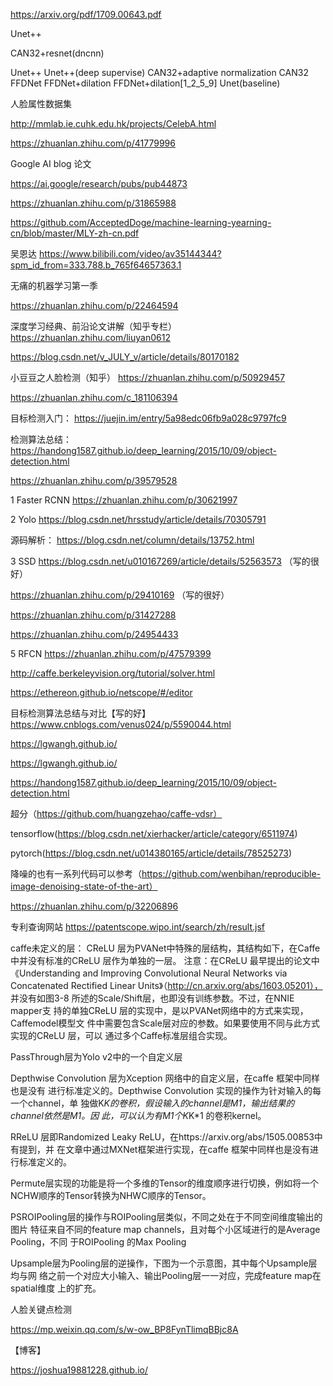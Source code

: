 https://arxiv.org/pdf/1709.00643.pdf

 Unet++
 
 CAN32+resnet(dncnn)
 
 Unet++
Unet++(deep supervise)
CAN32+adaptive normalization
CAN32
FFDNet
FFDNet+dilation
FFDNet+dilation[1_2_5_9]
Unet(baseline)


人脸属性数据集

http://mmlab.ie.cuhk.edu.hk/projects/CelebA.html

https://zhuanlan.zhihu.com/p/41779996

Google AI blog 论文

https://ai.google/research/pubs/pub44873

https://zhuanlan.zhihu.com/p/31865988

https://github.com/AcceptedDoge/machine-learning-yearning-cn/blob/master/MLY-zh-cn.pdf

吴恩达 
https://www.bilibili.com/video/av35144344?spm_id_from=333.788.b_765f64657363.1

无痛的机器学习第一季

https://zhuanlan.zhihu.com/p/22464594


深度学习经典、前沿论文讲解（知乎专栏）
https://zhuanlan.zhihu.com/liuyan0612

https://blog.csdn.net/v_JULY_v/article/details/80170182

小豆豆之人脸检测（知乎）
https://zhuanlan.zhihu.com/p/50929457

https://zhuanlan.zhihu.com/c_181106394


目标检测入门：
https://juejin.im/entry/5a98edc06fb9a028c9797fc9

检测算法总结：
https://handong1587.github.io/deep_learning/2015/10/09/object-detection.html

https://zhuanlan.zhihu.com/p/39579528

 1	Faster RCNN
https://zhuanlan.zhihu.com/p/30621997


2	Yolo
https://blog.csdn.net/hrsstudy/article/details/70305791

源码解析：
https://blog.csdn.net/column/details/13752.html


3	SSD
https://blog.csdn.net/u010167269/article/details/52563573   （写的很好）

https://zhuanlan.zhihu.com/p/29410169 （写的很好）

https://zhuanlan.zhihu.com/p/31427288

https://zhuanlan.zhihu.com/p/24954433

5	RFCN
https://zhuanlan.zhihu.com/p/47579399


http://caffe.berkeleyvision.org/tutorial/solver.html

https://ethereon.github.io/netscope/#/editor


目标检测算法总结与对比【写的好】
https://www.cnblogs.com/venus024/p/5590044.html


https://lgwangh.github.io/


https://lgwangh.github.io/


https://handong1587.github.io/deep_learning/2015/10/09/object-detection.html

超分（https://github.com/huangzehao/caffe-vdsr）

tensorflow(https://blog.csdn.net/xierhacker/article/category/6511974)

pytorch(https://blog.csdn.net/u014380165/article/details/78525273)

降噪的也有一系列代码可以参考（https://github.com/wenbihan/reproducible-image-denoising-state-of-the-art）

https://zhuanlan.zhihu.com/p/32206896

专利查询网站
https://patentscope.wipo.int/search/zh/result.jsf

caffe未定义的层：
CReLU 层为PVANet中特殊的层结构，其结构如下，在Caffe中并没有标准的CReLU
层作为单独的一层。
注意：在CReLU 最早提出的论文中《Understanding and Improving Convolutional Neural
Networks via Concatenated Rectified Linear Units》（http://cn.arxiv.org/abs/1603.05201），
并没有如图3-8 所述的Scale/Shift层，也即没有训练参数。不过，在NNIE mapper支
持的单独CReLU 层的实现中，是以PVANet网络中的方式来实现，Caffemodel模型文
件中需要包含Scale层对应的参数。如果要使用不同与此方式实现的CReLU 层，可以
通过多个Caffe标准层组合实现。

PassThrough层为Yolo v2中的一个自定义层

Depthwise Convolution 层为Xception 网络中的自定义层，在caffe 框架中同样也是没有
进行标准定义的。Depthwise Convolution 实现的操作为针对输入的每一个channel，单
独做K*K的卷积，假设输入的channel是M1，输出结果的channel依然是M1。因
此，可以认为有M1个K*K*1 的卷积kernel。


RReLU 层即Randomized Leaky ReLU，在https://arxiv.org/abs/1505.00853中有提到，并
在文章中通过MXNet框架进行实现，在caffe 框架中同样也是没有进行标准定义的。


Permute层实现的功能是将一个多维的Tensor的维度顺序进行切换，例如将一个
NCHW顺序的Tensor转换为NHWC顺序的Tensor。

PSROIPooling层的操作与ROIPooling层类似，不同之处在于不同空间维度输出的图片
特征来自不同的feature map channels，且对每个小区域进行的是Average Pooling，不同
于ROIPooling 的Max Pooling

Upsample层为Pooling层的逆操作，下图为一个示意图，其中每个Upsample层均与网
络之前一个对应大小输入、输出Pooling层一一对应，完成feature map在spatial维度
上的扩充。 

人脸关键点检测

https://mp.weixin.qq.com/s/w-ow_BP8FynTlimqBBjc8A


【博客】

https://joshua19881228.github.io/
